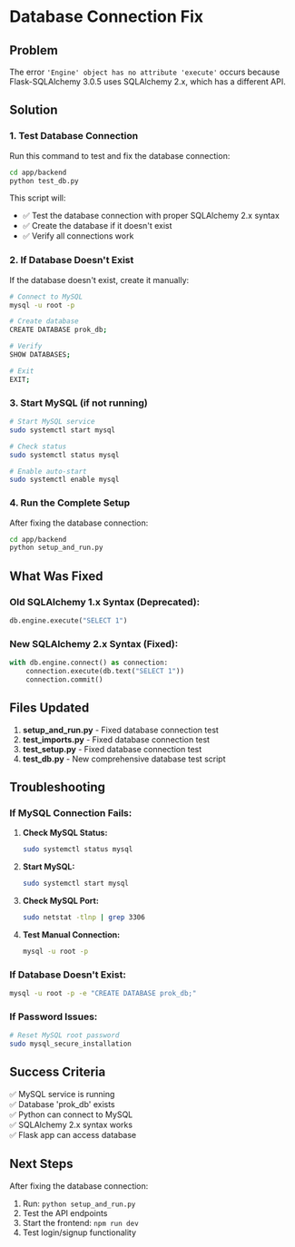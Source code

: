# Database Connection Fix

## Problem
The error `'Engine' object has no attribute 'execute'` occurs because Flask-SQLAlchemy 3.0.5 uses SQLAlchemy 2.x, which has a different API.

## Solution

### 1. Test Database Connection

Run this command to test and fix the database connection:

```bash
cd app/backend
python test_db.py
```

This script will:
- ✅ Test the database connection with proper SQLAlchemy 2.x syntax
- ✅ Create the database if it doesn't exist
- ✅ Verify all connections work

### 2. If Database Doesn't Exist

If the database doesn't exist, create it manually:

```bash
# Connect to MySQL
mysql -u root -p

# Create database
CREATE DATABASE prok_db;

# Verify
SHOW DATABASES;

# Exit
EXIT;
```

### 3. Start MySQL (if not running)

```bash
# Start MySQL service
sudo systemctl start mysql

# Check status
sudo systemctl status mysql

# Enable auto-start
sudo systemctl enable mysql
```

### 4. Run the Complete Setup

After fixing the database connection:

```bash
cd app/backend
python setup_and_run.py
```

## What Was Fixed

### Old SQLAlchemy 1.x Syntax (Deprecated):
```python
db.engine.execute("SELECT 1")
```

### New SQLAlchemy 2.x Syntax (Fixed):
```python
with db.engine.connect() as connection:
    connection.execute(db.text("SELECT 1"))
    connection.commit()
```

## Files Updated

1. **setup_and_run.py** - Fixed database connection test
2. **test_imports.py** - Fixed database connection test
3. **test_setup.py** - Fixed database connection test
4. **test_db.py** - New comprehensive database test script

## Troubleshooting

### If MySQL Connection Fails:

1. **Check MySQL Status:**
   ```bash
   sudo systemctl status mysql
   ```

2. **Start MySQL:**
   ```bash
   sudo systemctl start mysql
   ```

3. **Check MySQL Port:**
   ```bash
   sudo netstat -tlnp | grep 3306
   ```

4. **Test Manual Connection:**
   ```bash
   mysql -u root -p
   ```

### If Database Doesn't Exist:

```bash
mysql -u root -p -e "CREATE DATABASE prok_db;"
```

### If Password Issues:

```bash
# Reset MySQL root password
sudo mysql_secure_installation
```

## Success Criteria

✅ MySQL service is running  
✅ Database 'prok_db' exists  
✅ Python can connect to MySQL  
✅ SQLAlchemy 2.x syntax works  
✅ Flask app can access database  

## Next Steps

After fixing the database connection:

1. Run: `python setup_and_run.py`
2. Test the API endpoints
3. Start the frontend: `npm run dev`
4. Test login/signup functionality 
